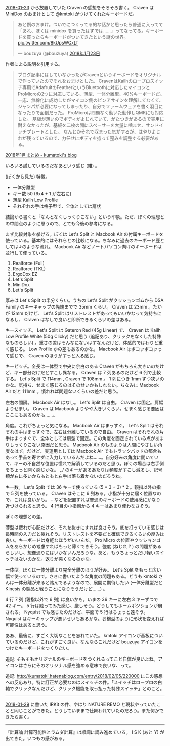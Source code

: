 [2018-01-23][] から放置していた Craven の感想をそろそろ書く。 Craven は MiniDox のおまけとして [@kmtoki](https://twitter.com/kmtoki) がつけてくれたキーボードだ。

<blockquote class="twitter-tweet" data-lang="ja"><p lang="ja" dir="ltr">あと例のおまけ。ついでにつくってる的な話かと思ったら普通に入ってて「あれ、ぼくは minidox を買ったはずでは……」ってなってる。キーボードを買ったらキーボードがついてきたという謎の世界。 <a href="https://t.co/8kUpsWCxLf">pic.twitter.com/8kUpsWCxLf</a></p>&mdash; bouzuya (@bouzuya) <a href="https://twitter.com/bouzuya/status/955745966694457344?ref_src=twsrc%5Etfw">2018年1月23日</a></blockquote>
<script async src="https://platform.twitter.com/widgets.js" charset="utf-8"></script>

作者による説明を引用する。

> ブログ記事にはしていなかったがCravenというキーボードをオリジナルで作っていたのでそれをおまけとした。 CravenはKailhのロープロスイッチ専用でAdafruitのFeatherというBluetoothに対応したマイコンとProMicroの2つに対応している、薄型、一体分離型、40%キーボードだ。 一応、無線化に成功したがマイコン側のピンアサインを理解してなくて、ジャンパが必要になってしまったり、自分でファームウェアを書く羽目になったりで面倒だった。 ProMicroは問題なく動いた動作しQMKにも対応した。 基板が薄いのでボディがよじれていて、がたつきがあるので実用に耐えなかったが、基板を二枚の間にスペーサーを大量に噛ませ、サンドイッチプレートとした。 なんとかそれで収まった気がするが、はやりよじれが残っているので、力任せにボディを捻って歪みを調整する必要がある。

[2018年1月まとめ - kumatoki's blog](http://kumatoki.hatenablog.com/entry/2018/02/01/133456)

いろいろ試しているのだなあという感じ (雑) 。

(ぼくから見た) 特徴。

- 一体分離型
- キー数 50 (6x4 + 1 が左右に)
- 薄型 Kailh Low Profile
- それぞれの手は格子型で、全体としては扇状

結論から書くと「なんとなくしっくりこない」という印象。ただ、ぼくの理想との中間点のように思うので、とても今後の参考になる。

まず比較対象を挙げる。ぼくは Let's Split と Macbook Air の付属キーボードを使っている。基本的にはそれらとの比較になる。ちなみに過去のキーボード歴としては↓のような流れ。 Macbook Air などノートパソコン向けのキーボードは並行して使っている。

1. Realforce (Full)
2. Realforce (TKL)
3. ErgoDox EZ
4. Let's Split
5. MiniDox
6. Let's Split

厚みは Let's Split の半分くらい。うちの Let's Split がクッションゴムから DSA Family のキーキャップの先端までで 35mm くらい。 Craven は 23mm 。たかが 12mm だけど、 Let's Split はリストレストがあってもいいかなって気持ちになるし、 Craven はなしで良いと即断できるくらいの差はある。

キースイッチ。 Let's Split は Gateron Red (45g Linear) で、 Craven は Kailh Low Profile White (50g Clicky) だと思う (追記あり、クリックをなくした特殊なものらしい) 。重さの差はそんなにないはずなんだけど、体感的ではわりと重く感じる。 Low Profile かの差もあるのかな。 Macbook Air はポコッポコッって感じで、 Craven のほうがすっと入る感じ。

キーピッチ。全長は一体型で中央に余白のある Craven がもちろん大きいのだけど、キー部分だけだとすこし異なる。 Craven は 7 列あるのだけど 6 列で比較する。 Let's Split で 114mm , Craven で 108mm 。 1 列につき 1mm ずつ狭いのかな。気持ち、せまく感じるのはそのせいかもしれない。ちなみに Macbook Air だと 111mm 。慣れれば問題ないくらいの差だと思う。

左右の間隔。 Macbook Air はなし。 Let's Split は自由。 Craven は固定。肩幅よりせまい。 Craven は Macbook よりやや大きいくらい。せまく感じる要因はここにもあるのかも……。

角度。これがちょっと気になる。 Macbook Air はまっすぐ。 Let's Split はそれぞれの手はまっすぐで、左右は分離しているので自由。 Craven はそれぞれの片手はまっすぐで、全体としては扇型で固定。この角度を固定されている点があまりしっくりこない原因だと思う。 Macbook Air のものよりは人間にやさしい角度なはず。だけど、実運用としては Macbook Air でもトラックパッドの都合もあって手首を寄せずに入力しているんだよね……。自分好みの角度に開いていて、キーの不自然な位置は慣れで解消しているのだと思う。ぼくの場合は右手側をちょっと開く感じかな。 ,./ のキーがあるあたりは頻度がすこし減るし、記号類が右に多いからもともと右手は落ち着かないのだろうね。

キー数。 Let's Split では 36 キーで使っている (5 * 3 + 3) * 2 。親指以外の指で 5 列を使っている。 Craven はそこに 6 列ある。小指が十分に届く位置なので、これは良いかも。 `-` などを配置すれば普通のキーボードの使用感にかなり近づけられると思う。 4 行目の小指側から 4 キーはあまり使わなさそう。

ぼくの理想との差。

薄型は疲れが心配だけど、それを抜きにすれば良さそう。底を打っている感じは長時間の入力だと疲れそう。リストレストを不要だと確信できるくらいの厚みは良い。キーボードは身軽なほうがいいんだ。 Pro Micro の位置やクッションゴムをあらかじめ考慮すればもっと薄くできそう。強度 (ねじれ ? ) の問題があるらしいし、想像通りにはいかないんだろうな。あと、もうちょっとだけ軽いスイッチはないのかな。返りが悪くなるのかな。

一体型。ぼくは一体分離より完全分離のほうが好み。 Let's Split をもっと広い幅で使っているので。さきに書いたような角度の問題もある。どうも kmtoki さんは一体分離が来ると踏んでるようなので、展開に期待したい (一体分離型だと Kinesis の製品と戦うことになりそうだけど……) 。

4 行 7 列 (親指以外で 6 列) は良いかも。いまの 36 キーに左右 3 キーずつで 42 キー。 5 行は触ってみた感じ、厳しそう。どうしてもホームポジションが崩される。 Nyquist でも感じたのだけど、平面で 5 行はちょっと遠そう。 Nyquist はキーキャップが悪いせいもあるかな。お椀型のように形状を変えれば可能性はあると思う。

ああ、最後に、すごく大切なことを忘れていた。 kmtoki アイコンが基板についているのだけど、これがすごく良い。なんならこれだけど bouzuya アイコンをつけたキーボードをつくりたい。

追記: そもそもオリジナルのキーボードをつくれるってこと自体が良いよね。アイコンはさらにそのオリジナル感を強める意味で良いな、って。

追記: http://kumatoki.hatenablog.com/entry/2018/02/05/220000 にこの感想への反応あり。特に訂正が必要なのはスイッチの件。「スイッチはロープロの白軸でクリックなんだけど、クリック機能を取っ払った特殊スイッチ」とのこと。

-----

[2018-01-29][] に書いた IRKit の件、やはり NATURE REMO と現状やっていたことと同じことができた。どうしていままで仕舞われていたのだろう。また何かできたら書く。

-----

『計算論 計算可能性とラムダ計算』は順調に読み進めている。 I S K (あと Y) が出てきた。いつもの感がある。

[2018-01-23]: https://blog.bouzuya.net/2018/01/23/
[2018-01-29]: https://blog.bouzuya.net/2018/01/29/
